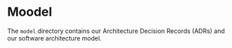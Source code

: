 # Moodel

The `model` directory contains our Architecture Decision Records (ADRs) and our software architecture model.